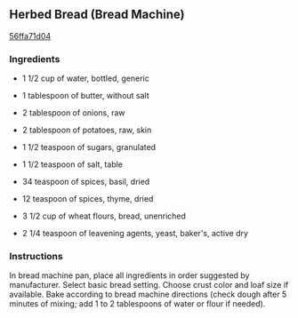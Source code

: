 ## Herbed Bread (Bread Machine)

[56ffa71d04](http://www.food.com/recipe/herbed-bread-bread-machine-244891)

### Ingredients

 - 1 1/2 cup of water, bottled, generic

 - 1 tablespoon of butter, without salt

 - 2 tablespoon of onions, raw

 - 2 tablespoon of potatoes, raw, skin

 - 1 1/2 teaspoon of sugars, granulated

 - 1 1/2 teaspoon of salt, table

 - 34 teaspoon of spices, basil, dried

 - 12 teaspoon of spices, thyme, dried

 - 3 1/2 cup of wheat flours, bread, unenriched

 - 2 1/4 teaspoon of leavening agents, yeast, baker's, active dry

### Instructions

In bread machine pan, place all ingredients in order suggested by manufacturer. Select basic bread setting. Choose crust color and loaf size if available. Bake according to bread machine directions (check dough after 5 minutes of mixing; add 1 to 2 tablespoons of water or flour if needed).
